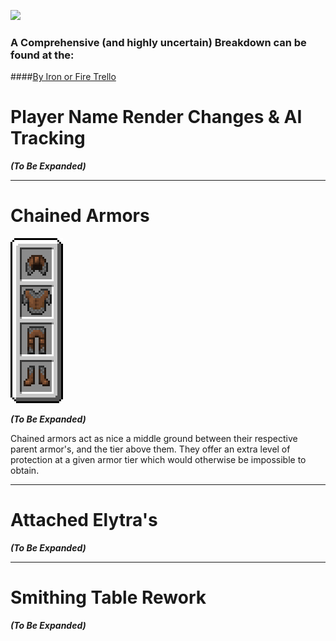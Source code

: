 ![](icon.png)

### A Comprehensive (and highly uncertain) Breakdown can be found at the:
####[By Iron or Fire Trello](https://trello.com/b/XMMYLNES/by-iron-or-fire)

# Player Name Render Changes & AI Tracking

***__(To Be Expanded)__***

---

# Chained Armors

![](Animated%20Chained%20Armor.gif)


***__(To Be Expanded)__***

Chained armors act as nice a middle ground between their respective parent armor's, and the
tier above them. They offer an extra level of protection at a given armor tier which would otherwise be impossible to obtain.

---

# Attached Elytra's

***__(To Be Expanded)__***

---

# Smithing Table Rework

***__(To Be Expanded)__***
